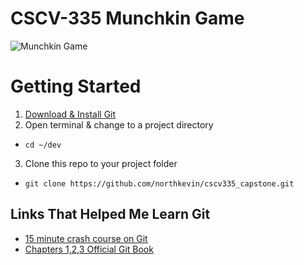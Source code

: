 # CSCV-335 Munchkin Game

![Munchkin Game](https://i.imgur.com/0UR3CHW.png)


# Getting Started
1. [Download & Install Git](https://git-scm.com/downloads)
2. Open terminal & change to a project directory
  * `cd ~/dev`
3. Clone this repo to your project folder
  * `git clone https://github.com/northkevin/cscv335_capstone.git`


## Links That Helped Me Learn Git
* [15 minute crash course on Git](https://try.github.io/levels/1/challenges/1)
* [Chapters 1,2,3 Official Git Book](https://git-scm.com/book/en/v2)
